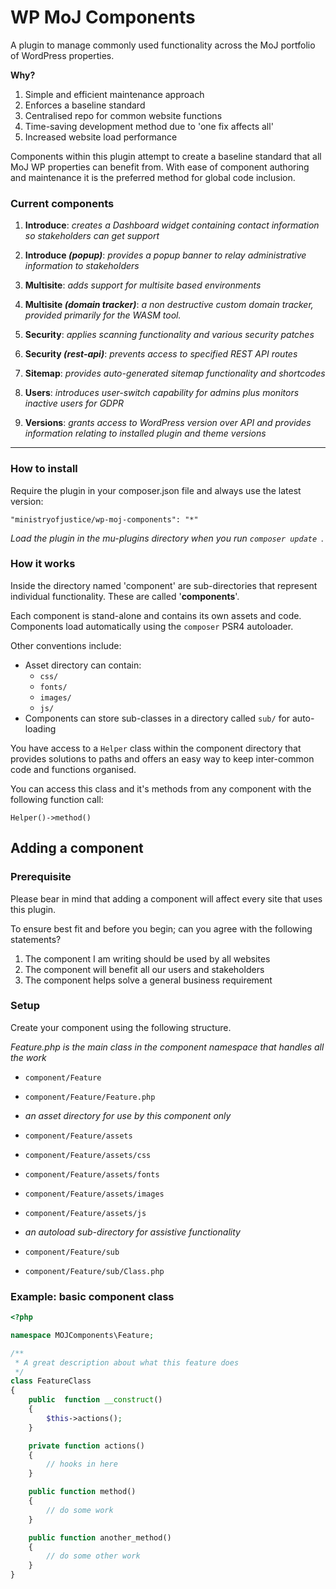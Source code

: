 # WP MoJ Components
A plugin to manage commonly used functionality across the MoJ portfolio of WordPress properties.

**Why?**
 1. Simple and efficient maintenance approach
 2. Enforces a baseline standard
 3. Centralised repo for common website functions
 4. Time-saving development method due to 'one fix affects all'
 5. Increased website load performance  

Components within this plugin attempt to create a baseline standard that all MoJ WP properties can benefit from. With ease of component authoring and maintenance it is the preferred method for global code inclusion.

### Current components

1. **Introduce**: *creates a Dashboard widget containing contact information so stakeholders can get support*  

2. **Introduce _(popup)_**: *provides a popup banner to relay administrative information to stakeholders* 

3. **Multisite**: *adds support for multisite based environments* 

4. **Multisite _(domain tracker)_**: *a non destructive custom domain tracker, provided primarily for the WASM tool.* 

5. **Security**: *applies scanning functionality and various security patches*
 
6. **Security _(rest-api)_**: *prevents access to specified REST API routes*

7. **Sitemap**: *provides auto-generated sitemap functionality and shortcodes*

8. **Users**: *introduces user-switch capability for admins plus monitors inactive users for GDPR*

9. **Versions**: *grants access to WordPress version over API and provides information relating to installed plugin and theme versions*

------

### How to install

Require the plugin in your composer.json file and always use the latest version:

`"ministryofjustice/wp-moj-components": "*"`

*Load the plugin in the mu-plugins directory when you run `composer update `.*

### How it works
Inside the directory named 'component' are sub-directories that represent individual functionality. These are called '**components**'.

Each component is stand-alone and contains its own assets and code. Components load automatically using the `composer` PSR4 autoloader.

Other conventions include:

- Asset directory can contain: 
  - `css/`
  - `fonts/`
  - `images/`
  - `js/`
- Components can store sub-classes in a directory called `sub/` for auto-loading

You have access to a `Helper` class within the component directory that provides solutions to paths and offers an easy way to keep inter-common code and functions organised.

You can access this class and it's methods from any component with the following function call:

`Helper()->method()`  

## Adding a component
### Prerequisite 
Please bear in mind that adding a component will affect every site that uses this plugin.

To ensure best fit and before you begin; can you agree with the following statements?

1. The component I am writing should be used by all websites
2. The component will benefit all our users and stakeholders
3. The component helps solve a general business requirement


### Setup
Create your component using the following structure.

*Feature.php is the main class in the component namespace that handles all the work*
- `component/Feature`
- `component/Feature/Feature.php`


- *an asset directory for use by this component only*
- `component/Feature/assets`
- `component/Feature/assets/css`
- `component/Feature/assets/fonts`
- `component/Feature/assets/images`
- `component/Feature/assets/js`


- *an autoload sub-directory for assistive functionality*
- `component/Feature/sub`
- `component/Feature/sub/Class.php`


### Example: basic component class
```php
<?php

namespace MOJComponents\Feature;

/**
 * A great description about what this feature does
 */
class FeatureClass
{
    public  function __construct()
    {
        $this->actions();
    }

    private function actions()
    {
        // hooks in here
    }

    public function method()
    {
        // do some work
    }

    public function another_method()
    {
        // do some other work
    }
}

